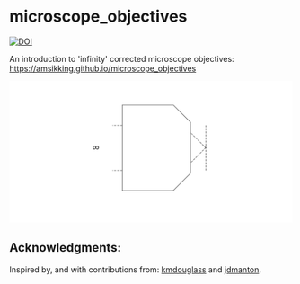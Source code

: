 # microscope_objectives

<a href="https://doi.org/10.5281/zenodo.14367635"><img src="https://zenodo.org/badge/DOI/10.5281/zenodo.14367635.svg" alt="DOI"></a>

An introduction to 'infinity' corrected microscope objectives: https://amsikking.github.io/microscope_objectives

![social_preview](https://github.com/amsikking/microscope_objectives/blob/main/social_preview.png)

## Acknowledgments:
Inspired by, and with contributions from: [kmdouglass](https://github.com/kmdouglass) and [jdmanton](https://github.com/jdmanton).
